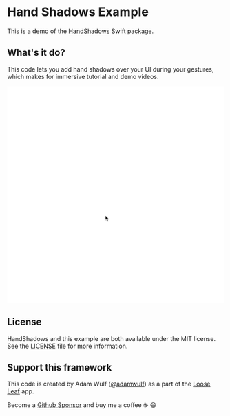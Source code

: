 Hand Shadows Example
=====

This is a demo of the [HandShadows](https://github.com/adamwulf/HandShadows/) Swift package.

## What's it do?

This code lets you add hand shadows over your UI during your gestures, which makes
for immersive tutorial and demo videos.

<img src="https://github.com/adamwulf/HandShadows/raw/main/example.gif" width="600" />

## License

HandShadows and this example are both available under the MIT license. See the [LICENSE](./LICENSE.md) file for more information.

## Support this framework

This code is created by Adam Wulf ([@adamwulf](https://twitter.com/adamwulf)) as a part of the [Loose Leaf](https://getlooseleaf.com) app.

Become a [Github Sponsor](https://github.com/sponsors/adamwulf) and buy me a coffee ☕️ 😄
